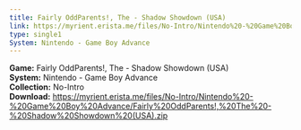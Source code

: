 ```yaml
---
title: Fairly OddParents!, The - Shadow Showdown (USA)
link: https://myrient.erista.me/files/No-Intro/Nintendo%20-%20Game%20Boy%20Advance/Fairly%20OddParents!,%20The%20-%20Shadow%20Showdown%20(USA).zip
type: single1
System: Nintendo - Game Boy Advance
---
```

<b>Game:</b> Fairly OddParents!, The - Shadow Showdown (USA)<br>
<b>System:</b> Nintendo - Game Boy Advance<br>
<b>Collection:</b> No-Intro<br>
<b>Download:</b> https://myrient.erista.me/files/No-Intro/Nintendo%20-%20Game%20Boy%20Advance/Fairly%20OddParents!,%20The%20-%20Shadow%20Showdown%20(USA).zip